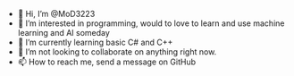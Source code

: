 - 👋 Hi, I’m @MoD3223
- 👀 I’m interested in programming, would to love to learn and use machine learning and AI someday
- 🌱 I’m currently learning basic C# and C++
- 💞️ I’m not looking to collaborate on anything right now.
- 📫 How to reach me, send a message on GitHub

<!---
MoD3223/MoD3223 is a ✨ special ✨ repository because its `README.md` (this file) appears on your GitHub profile.
You can click the Preview link to take a look at your changes.
--->
